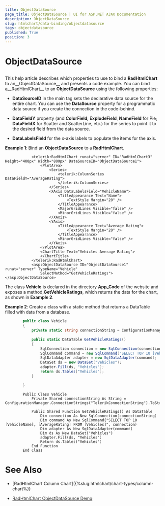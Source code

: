 ```yaml
---
title: ObjectDataSource
page_title: ObjectDataSource | UI for ASP.NET AJAX Documentation
description: ObjectDataSource
slug: htmlchart/data-binding/objectdatasource
tags: objectdatasource
published: True
position: 3
---
```


# ObjectDataSource



## 

This help article describes which properties to use to bind a __RadHtmlChart__ to an__ObjectDataSource__ and presents a code example. You can bind a__RadHtmlChart__ to an __ObjectDataSource__ using the following properties:

* __DataSourceID__ in the main tag sets the declarative data source for the entire chart. You can use the __DataSource__ property for a programmatic data source if you create the connection in the code-behind.

* __DataFieldY__ property (and __ColorField__, __ExplodeField__, __NameField__ for Pie; __DataFieldX__ for Scatter and ScatterLine, etc.) for the series to point it to the desired field from the data source.

* __DataLabelsField__ for the x-axis labels to populate the items for the axis.

__Example 1__: Bind an __ObjectDataSource__ to a __RadHtmlChart__.

````ASPNET
	        <telerik:RadHtmlChart runat="server" ID="RadHtmlChart3" Height="400px" Width="800px" DataSourceID="ObjectDataSource1">
	            <PlotArea>
	                <Series>
	                    <telerik:ColumnSeries DataFieldY="AverageRating">
	                    </telerik:ColumnSeries>
	                </Series>
	                <XAxis DataLabelsField="VehicleName">
	                    <TitleAppearance Text="Name">
	                        <TextStyle Margin="20" />
	                    </TitleAppearance>
	                    <MajorGridLines Visible="false" />
	                    <MinorGridLines Visible="false" />
	                </XAxis>
	                <YAxis>
	                    <TitleAppearance Text="Average Rating">
	                        <TextStyle Margin="20" />
	                    </TitleAppearance>
	                    <MinorGridLines Visible="false" />
	                </YAxis>
	            </PlotArea>
	            <ChartTitle Text="Vehicles Average Rating">
	            </ChartTitle>
	        </telerik:RadHtmlChart>
	        <asp:ObjectDataSource ID="ObjectDataSource1" runat="server" TypeName="Vehicle"
	            SelectMethod="GetVehicleRatings"></asp:ObjectDataSource>
````



The class __Vehicle__ is declared in the directory __App_Code__ of the website and exposes a method,__GetVehicleRatings__, which returns the data for the chart, as shown in __Example 2__.

__Example 2__: Create a class with a static method that returns a DataTable filled with data from a database.



````C#
		public class Vehicle
		{
			private static string connectionString = ConfigurationManager.ConnectionStrings["TelerikConnectionString"].ToString();
	
			public static DataTable GetVehicleRatings()
			{
				SqlConnection connection = new SqlConnection(connectionString);
				SqlCommand command = new SqlCommand("SELECT TOP 10 [VehicleName], [AverageRating] FROM [Vehicles]", connection);
				SqlDataAdapter adapter = new SqlDataAdapter(command);
				DataSet ds = new DataSet("Vehicles");
				adapter.Fill(ds, "Vehicles");
				return ds.Tables["Vehicles"];
			}
	
		}
````
````VB.NET
	    Public Class Vehicle
	        Private Shared connectionString As String = ConfigurationManager.ConnectionStrings("TelerikConnectionString").ToString()
	
	        Public Shared Function GetVehicleRatings() As DataTable
	            Dim connection As New SqlConnection(connectionString)
	            Dim command As New SqlCommand("SELECT TOP 10 [VehicleName], [AverageRating] FROM [Vehicles]", connection)
	            Dim adapter As New SqlDataAdapter(command)
	            Dim ds As New DataSet("Vehicles")
	            adapter.Fill(ds, "Vehicles")
	            Return ds.Tables("Vehicles")
	        End Function
	    End Class
````


# See Also

 * [RadHtmlChart Column Chart]({%slug htmlchart/chart-types/column-chart%})

 * [RadHtmlChart ObjectDataSource Demo](http://demos.telerik.com/aspnet-ajax/htmlchart/examples/databinding/objectdatasource/defaultcs.aspx)
